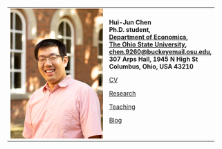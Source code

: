<table border=0 width="100%" ID="Table2" style="margin: 10px;">
    <tr>
        <td align="center">
            <a href="pix/ChenHuiJun.webp"><img SRC="pix/ChenHuiJun.webp" style="max-height:300px; max-width=300px"></a>
        </td>
        <td align="left">
            <b>Hui-Jun Chen</b><br>
            <b>Ph.D. student,</b><br>
            <b><a href="https://economics.osu.edu/"> Department of Economics</a>, </b><br>
            <b><a href="http://www.osu.edu"> The Ohio State University</a>, </b><br>
            <b><a href="mailto:chen.9260@buckeyemail.osu.edu">chen.9260@buckeyemail.osu.edu</a>, </b><br>
            <b>307 Arps Hall, 1945 N High St </b><br>
            <b>Columbus, Ohio, USA 43210</b>
            <p><a href="pdf/HJChenCV/build/HJChen-CV.pdf">CV</a></p>
            <p><a href="research.html">Research</a></p>
            <p><a href="teaching.html">Teaching</a></p>
            <p><a href="blog.html">Blog</a></p>
        </td>
    </tr>
</table>
